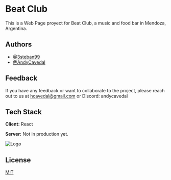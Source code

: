
# Beat Club

This is a Web Page proyect for Beat Club, a music and food bar in Mendoza, Argentina.


## Authors

- [@3steban99](https://github.com/3steban99)
- [@AndyCavedal](https://github.com/AndyCavedal)


## Feedback

If you have any feedback or want to collaborate to the project, please reach out to us at hcavedal@gmail.com or Discord: andycavedal


## Tech Stack

**Client:** React

**Server:** Not in production yet.


![Logo](https://beatclubmendoza.com.ar/wp-content/uploads/2021/10/ph10-scaled.jpg)


## License

[MIT](https://choosealicense.com/licenses/mit/)

